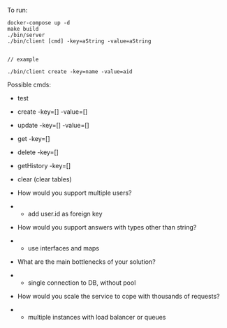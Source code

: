 To run:

```
docker-compose up -d
make build
./bin/server
./bin/client [cmd] -key=aString -value=aString


// example

./bin/client create -key=name -value=aid
``` 
 
Possible cmds:
- test
- create -key=[] -value=[]
- update -key=[] -value=[]
- get -key=[]  
- delete -key=[]  
- getHistory -key=[]  
- clear (clear tables)

- How would you support multiple users?
- - add user.id as foreign key
- How would you support answers with types other than string?
- - use interfaces and maps
- What are the main bottlenecks of your solution?
- - single connection to DB, without pool
- How would you scale the service to cope with thousands of requests?
- - multiple instances with load balancer or queues
